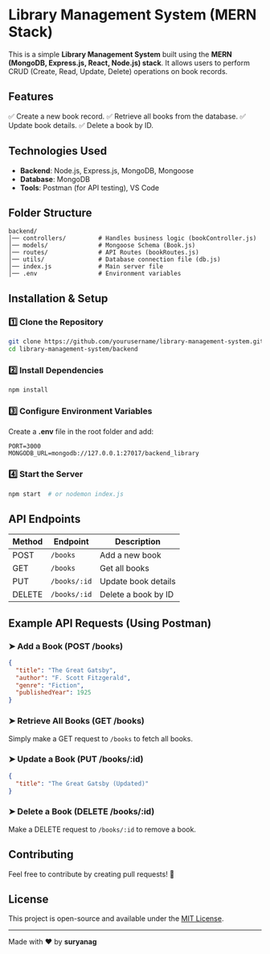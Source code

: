 # Library Management System (MERN Stack)

This is a simple **Library Management System** built using the **MERN (MongoDB, Express.js, React, Node.js) stack**. It allows users to perform CRUD (Create, Read, Update, Delete) operations on book records.

## Features
✅ Create a new book record.
✅ Retrieve all books from the database.
✅ Update book details.
✅ Delete a book by ID.

## Technologies Used
- **Backend**: Node.js, Express.js, MongoDB, Mongoose
- **Database**: MongoDB
- **Tools**: Postman (for API testing), VS Code

## Folder Structure
```
backend/
│── controllers/         # Handles business logic (bookController.js)
│── models/              # Mongoose Schema (Book.js)
│── routes/              # API Routes (bookRoutes.js)
│── utils/               # Database connection file (db.js)
│── index.js             # Main server file
│── .env                 # Environment variables
```

## Installation & Setup

### 1️⃣ Clone the Repository
```bash
git clone https://github.com/yourusername/library-management-system.git
cd library-management-system/backend
```

### 2️⃣ Install Dependencies
```bash
npm install
```

### 3️⃣ Configure Environment Variables
Create a **.env** file in the root folder and add:
```env
PORT=3000
MONGODB_URL=mongodb://127.0.0.1:27017/backend_library
```

### 4️⃣ Start the Server
```bash
npm start  # or nodemon index.js
```

## API Endpoints

| Method | Endpoint       | Description                |
|--------|--------------|---------------------------|
| POST   | `/books`      | Add a new book            |
| GET    | `/books`      | Get all books             |
| PUT    | `/books/:id`  | Update book details       |
| DELETE | `/books/:id`  | Delete a book by ID       |

## Example API Requests (Using Postman)

### ➤ **Add a Book (POST /books)**
```json
{
  "title": "The Great Gatsby",
  "author": "F. Scott Fitzgerald",
  "genre": "Fiction",
  "publishedYear": 1925
}
```

### ➤ **Retrieve All Books (GET /books)**
Simply make a GET request to `/books` to fetch all books.

### ➤ **Update a Book (PUT /books/:id)**
```json
{
  "title": "The Great Gatsby (Updated)"
}
```

### ➤ **Delete a Book (DELETE /books/:id)**
Make a DELETE request to `/books/:id` to remove a book.

## Contributing
Feel free to contribute by creating pull requests! 🚀

## License
This project is open-source and available under the [MIT License](LICENSE).

---
Made with ❤️ by **suryanag**

